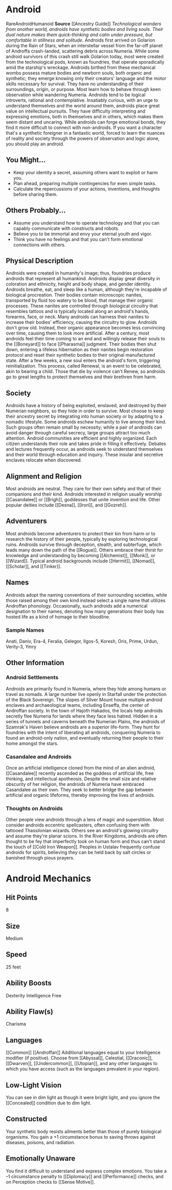 ﻿---
ability:
- Dexterity
- Intelligence
- Free
ability_boost:
- Dexterity
- Intelligence
- Free
ability_flaw:
- Charisma
hp: '8'
id: '27'
land_speed: '25'
language:
- '[[DATABASE/language/Androffan|Androffan]]'
- '[[DATABASE/language/Common|Common]]'
max_speed: '25'
name: Android
rarity: Rare
size: Medium
source: '[[DATABASE/source/Ancestry Guide|Ancestry Guide]]'
speed:
- 25 feet
trait:
- '[[DATABASE/trait/Android|Android]]'
- '[[DATABASE/trait/Humanoid|Humanoid]]'
- '[[DATABASE/trait/Rare|Rare]]'
type: Ancestry
vision: Low-Light Vision

---
# Android

<span class="trait-rare item-trait">Rare</span><span class="item-trait">Android</span><span class="item-trait">Humanoid</span>
**Source** [[Ancestry Guide]] 
_Technological wonders from another world, androids have synthetic bodies and living souls. Their dual nature makes them quick-thinking and calm under pressure, but comfortable in stillness and solitude._
Androids first arrived on Golarion during the Rain of Stars, when an interstellar vessel from the far-off planet of Androffa crash-landed, scattering debris across Numeria. While some android survivors of this crash still walk Golarion today, most were created from the technological pods, known as foundries, that operate sporadically amid the starship's wreckage. Androids birthed from these mechanical wombs possess mature bodies and newborn souls, both organic and synthetic; they emerge knowing only their creators' language and the motor skills necessary for survival. They have no understanding of their surroundings, origin, or purpose. Most learn how to behave through keen observation while wandering Numeria.
 Androids tend to be logical introverts, rational and contemplative. Insatiably curious, with an urge to understand themselves and the world around them, androids place great value on intellectual pursuits. They have difficulty interpreting and expressing emotions, both in themselves and in others, which makes them seem distant and uncaring. While androids can forge emotional bonds, they find it more difficult to connect with non-androids.
 If you want a character that's a synthetic foreigner in a fantastic world, forced to learn the nuances of reality and society through the powers of observation and logic alone, you should play an android.

## You Might...

* Keep your identity a secret, assuming others want to exploit or harm you.
* Plan ahead, preparing multiple contingencies for even simple tasks.
* Calculate the repercussions of your actions, inventions, and thoughts before sharing them.

## Others Probably...

* Assume you understand how to operate technology and that you can capably communicate with constructs and robots.
* Believe you to be immortal and envy your eternal youth and vigor.
* Think you have no feelings and that you can't form emotional connections with others.

## Physical Description

Androids were created in humanity's image; thus, foundries produce androids that represent all humankind. Androids display great diversity in coloration and ethnicity, height and body shape, and gender identity. Androids breathe, eat, and sleep like a human, although they're incapable of biological procreation. Their bodies contain microscopic nanites, transported by fluid too watery to be blood, that manage their organic processes. These nanites are controlled through biological circuitry that resembles tattoos and is typically located along an android's hands, forearms, face, or neck. Many androids can harness their nanites to increase their bodies' efficiency, causing the circuitry to glow.
 Androids don't grow old. Instead, their organic appearance becomes less convincing over time, causing them to look more artificial. After a century, most androids feel their time coming to an end and willingly release their souls to the [[Boneyard]] to face [[Pharasma]] judgment. Their bodies then shut down, entering a lifeless hibernation as their nanites begin restoration protocol and reset their synthetic bodies to their original manufactured state. After a few weeks, a new soul enters the android's form, triggering reinitialization. This process, called Renewal, is an event to be celebrated, akin to bearing a child. Those that die by violence can't Renew, so androids go to great lengths to protect themselves and their brethren from harm.

## Society

Androids have a history of being exploited, enslaved, and destroyed by their Numerian neighbors, so they hide in order to survive. Most choose to keep their ancestry secret by integrating into human society or by adapting to a nomadic lifestyle. Some androids eschew humanity to live among their kind. Such groups often remain small by necessity; while a pair of androids can avoid danger through careful secrecy, large groups attract too much attention.
 Android communities are efficient and highly organized. Each citizen understands their role and takes pride in filling it effectively. Debates and lectures frequently occur, as androids seek to understand themselves and their world through education and inquiry. These insular and secretive enclaves relocate when discovered.

## Alignment and Religion

Most androids are neutral. They care for their own safety and that of their companions and their kind. Androids interested in religion usually worship [[Casandalee]] or [[Brigh]], goddesses that unite invention and life. Other popular deities include [[Desna]], [[Irori]], and [[Gozreh]].

## Adventurers

Most androids become adventurers to protect their kin from harm or to research the history of their people, typically by exploring technological ruins. Androids survive through deception, stealth, and subterfuge, which leads many down the path of the [[Rogue]]. Others embrace their thirst for knowledge and understanding by becoming [[Alchemist]], [[Monk]], or [[Wizard]]. Typical android backgrounds include [[Hermit]], [[Nomad]], [[Scholar]], and [[Tinker]].

## Names

Androids adopt the naming conventions of their surrounding societies, while those raised among their own kind instead select a single name that utilizes Androffan phonology. Occasionally, such androids add a numerical designation to their names, denoting how many generations their body has hosted life as a kind of homage to their bloodline.

### Sample Names

Anati, Daniv, Era-4, Feralia, Gelegor, Ilgos-5, Koresh, Oris, Prime, Urdun, Verity-3, Ymry

## Other Information

### Android Settlements

Androids are primarily found in Numeria, where they hide among humans or travel as nomads. A large number live openly in Starfall under the protection of the Black Sovereign. The slopes of Silver Mount house multiple android enclaves and archaeological teams, including Enseffa, the center of Androffan society. In the town of Hajoth Hakados, the locals help androids secretly flee Numeria for lands where they face less hatred. Hidden in a series of tunnels and caverns beneath the Numerian Plains, the androids of Szamrak's Haven believe androids are a superior life-form. They hunt for foundries with the intent of liberating all androids, conquering Numeria to found an android-only nation, and eventually returning their people to their home amongst the stars.

### Casandalee and Androids

Once an artificial intelligence cloned from the mind of an alien android, [[Casandalee]] recently ascended as the goddess of artificial life, free thinking, and intellectual apotheosis. Despite the small size and relative obscurity of her religion, the androids of Numeria have embraced Casandalee as their own. They seek to better bridge the gap between artificial and organic lifeforms, thereby improving the lives of androids.

### Thoughts on Androids

Other people view androids through a lens of magic and superstition. Most consider androids eccentric spellcasters, often confusing them with tattooed Thassilonian wizards. Others see an android's glowing circuitry and assume they're planar scions. In the River Kingdoms, androids are often thought to be fey that imperfectly took on human form and thus can't stand the touch of [[Cold Iron Weapon]]. Peoples in Ustalav frequently confuse androids for spirits, believing they can be held back by salt circles or banished through pious prayers.

# Android Mechanics

## Hit Points

8

## Size

Medium

## Speed

25 feet

## Ability Boosts

Dexterity
Intelligence
Free

## Ability Flaw(s)

Charisma

## Languages

[[Common]]
[[Androffan]]
Additional languages equal to your Intelligence modifier (if positive). Choose from [[Abyssal]], Celestial, [[Draconic]], [[Dwarven]], [[Undercommon]], [[Utopian]], and any other languages to which you have access (such as the languages prevalent in your region).

## Low-Light Vision

You can see in dim light as though it were bright light, and you ignore the [[Concealed]] condition due to dim light.

## Constructed

Your synthetic body resists ailments better than those of purely biological organisms. You gain a +1 circumstance bonus to saving throws against diseases, poisons, and radiation.

## Emotionally Unaware

You find it difficult to understand and express complex emotions. You take a –1 circumstance penalty to [[Diplomacy]] and [[Performance]] checks, and on Perception checks to [[Sense Motive]].